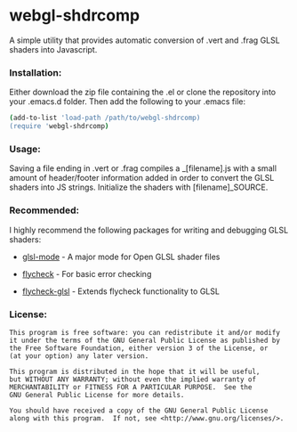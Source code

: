 # webgl-shdrcomp

A simple utility that provides automatic conversion of .vert and  .frag GLSL shaders into Javascript.

### Installation:

Either download the zip file containing the .el or clone the repository into your .emacs.d folder. 
Then add the following to your .emacs file: 

```sh
(add-to-list 'load-path /path/to/webgl-shdrcomp)
(require 'webgl-shdrcomp)
```

### Usage:

Saving a file ending in .vert or .frag compiles a _[filename].js with a small amount of header/footer information added in order to convert the GLSL shaders into JS strings. Initialize the shaders with [filename]_SOURCE. 

### Recommended:
I highly recommend the following packages for writing and debugging GLSL shaders:
* [glsl-mode] - A major mode for Open GLSL shader files
* [flycheck] - For basic error checking
* [flycheck-glsl] - Extends flycheck functionality to GLSL

   [flycheck]: <https://github.com/flycheck/flycheck>
   [flycheck-glsl]: <https://github.com/Kaali/flycheck-glsl>
   [glsl-mode]: <https://github.com/jimhourihan/glsl-mode>
   
 
### License:
    This program is free software: you can redistribute it and/or modify
    it under the terms of the GNU General Public License as published by
    the Free Software Foundation, either version 3 of the License, or
    (at your option) any later version.

    This program is distributed in the hope that it will be useful,
    but WITHOUT ANY WARRANTY; without even the implied warranty of
    MERCHANTABILITY or FITNESS FOR A PARTICULAR PURPOSE.  See the
    GNU General Public License for more details.

    You should have received a copy of the GNU General Public License
    along with this program.  If not, see <http://www.gnu.org/licenses/>.